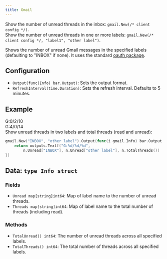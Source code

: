 ```yaml
---
title: Gmail
---
```


Show the number of unread threads in the inbox: `gmail.New(/* client config */)`.  
Show the number of unread threads in one or more labels: `gmail.New(/* client config */, "label1", "other label")`.

Shows the number of unread Gmail messages in the specified labels (defaulting to "INBOX" if none).
It uses the standard [oauth package](/oauth).

## Configuration

* `Output(func(Info) bar.Output)`: Sets the output format.
* `RefreshInterval(time.Duration)`: Sets the refresh interval. Defaults to 5 minutes.

## Example

<div class="module-example-out">G:0/2/10</div>
<div class="module-example-out">G:4/0/14</div>
Show unread threads in two labels and total threads (read and unread):

```go
gmail.New("INBOX", "other label").Output(func(i gmail.Info) bar.Output {
	return outputs.Textf("G:%d/%d/%d",
		n.Unread["INBOX"], n.Unread["other label"], n.TotalThreads())
})
```

## Data: `type Info struct`

### Fields

* `Unread map[string]int64`: Map of label name to the number of unread threads.
* `Threads map[string]int64`: Map of label name to the total number of threads (including read).

### Methods

* `TotalUnread() int64`: The number of unread threads across all specified labels.
* `TotalThreads() int64`: The total number of threads across all specified labels.

